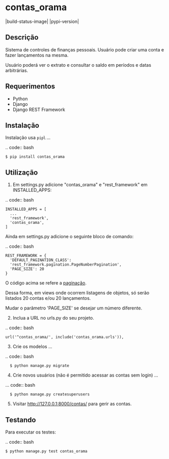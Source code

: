 contas_orama
======================================

|build-status-image| |pypi-version|

Descrição
-------------

Sistema de controles de finanças pessoais.
Usuário pode criar uma conta e fazer lançamentos na mesma.

Usuário poderá ver o extrato e consultar o saldo em períodos e
datas arbitrárias.

Requerimentos
--------------

-  Python
-  Django
-  Django REST Framework

Instalação
------------

Instalação usa ``pip``\ …

.. code:: bash

    $ pip install contas_orama

Utilização
----------

1. Em settings.py adicione "contas_orama" e "rest_framework" em INSTALLED_APPS:

.. code:: bash

    INSTALLED_APPS = [
      ...
      'rest_framework',
      'contas_orama',
    ]

  Ainda em settings.py adicione o seguinte bloco de comando:

.. code:: bash

    REST_FRAMEWORK = {
      'DEFAULT_PAGINATION_CLASS':
      'rest_framework.pagination.PageNumberPagination',
      'PAGE_SIZE': 20
    }

  O código acima se refere a [paginação](http://www.django-rest-framework.org/api-guide/pagination/#pagination).

  Dessa forma, em views onde ocorrem listagens de objetos, só serão listados
  20 contas e/ou 20 lançamentos.

  Mudar o parâmetro 'PAGE_SIZE' se desejar um número diferente.


2. Inclua a URL no urls.py do seu projeto.

.. code:: bash

    url('^contas_orama/', include('contas_orama.urls')),

3. Crie os modelos ...

.. code:: bash

      $ python manage.py migrate

4. Crie novos usuários (não é permitido acessar as contas sem login) ...

... code:: bash

      $ python manage.py createsuperusers

5. Visitar http://127.0.0.1:8000/contas/ para gerir as contas.


Testando
--------

Para executar os testes:

.. code:: bash

    $ python manage.py test contas_orama
